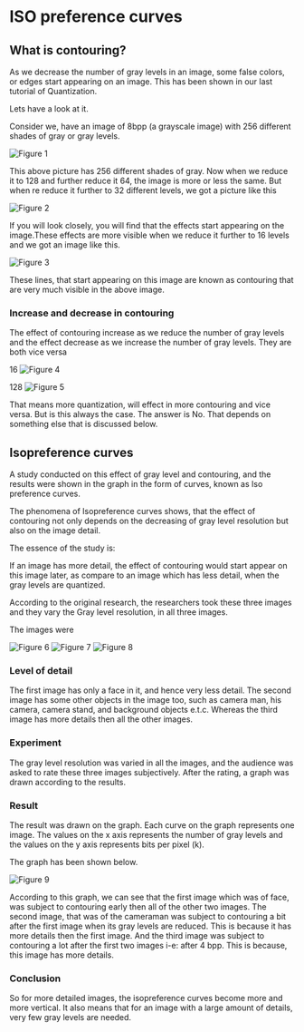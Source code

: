 # ISO preference curves

## What is contouring?

As we decrease the number of gray levels in an image, some false colors, or edges start appearing on an image. This has been shown in our last tutorial of Quantization.

Lets have a look at it.

Consider we, have an image of 8bpp (a grayscale image) with 256 different shades of gray or gray levels.

![Figure 1](https://github.com/lacie-life/Image-Processing/blob/master/Theory/DIP/21-ISO-perference-curves/einstein.jpg?raw=true)

This above picture has 256 different shades of gray. Now when we reduce it to 128 and further reduce it 64, the image is more or less the same. But when re reduce it further to 32 different levels, we got a picture like this

![Figure 2](https://github.com/lacie-life/Image-Processing/blob/master/Theory/DIP/21-ISO-perference-curves/32.jpg?raw=true)

If you will look closely, you will find that the effects start appearing on the image.These effects are more visible when we reduce it further to 16 levels and we got an image like this.

![Figure 3](https://github.com/lacie-life/Image-Processing/blob/master/Theory/DIP/21-ISO-perference-curves/16.jpg?raw=true)

These lines, that start appearing on this image are known as contouring that are very much visible in the above image.

### Increase and decrease in contouring
The effect of contouring increase as we reduce the number of gray levels and the effect decrease as we increase the number of gray levels. They are both vice versa

16 
![Figure 4](https://github.com/lacie-life/Image-Processing/blob/master/Theory/DIP/21-ISO-perference-curves/16.jpg?raw=true)

128
![Figure 5](https://github.com/lacie-life/Image-Processing/blob/master/Theory/DIP/21-ISO-perference-curves/128.jpg?raw=true)

That means more quantization, will effect in more contouring and vice versa. But is this always the case. The answer is No. That depends on something else that is discussed below.

## Isopreference curves
A study conducted on this effect of gray level and contouring, and the results were shown in the graph in the form of curves, known as Iso preference curves.

The phenomena of Isopreference curves shows, that the effect of contouring not only depends on the decreasing of gray level resolution but also on the image detail.

The essence of the study is:

If an image has more detail, the effect of contouring would start appear on this image later, as compare to an image which has less detail, when the gray levels are quantized.

According to the original research, the researchers took these three images and they vary the Gray level resolution, in all three images.

The images were

![Figure 6](https://github.com/lacie-life/Image-Processing/blob/master/Theory/DIP/21-ISO-perference-curves/lena.jpg?raw=true)
![Figure 7](https://github.com/lacie-life/Image-Processing/blob/master/Theory/DIP/21-ISO-perference-curves/cameraman.jpg?raw=true)
![Figure 8](https://github.com/lacie-life/Image-Processing/blob/master/Theory/DIP/21-ISO-perference-curves/public.jpg?raw=true)

### Level of detail
The first image has only a face in it, and hence very less detail. The second image has some other objects in the image too, such as camera man, his camera, camera stand, and background objects e.t.c. Whereas the third image has more details then all the other images.

### Experiment
The gray level resolution was varied in all the images, and the audience was asked to rate these three images subjectively. After the rating, a graph was drawn according to the results.

### Result
The result was drawn on the graph. Each curve on the graph represents one image. The values on the x axis represents the number of gray levels and the values on the y axis represents bits per pixel (k).

The graph has been shown below.

![Figure 9](https://github.com/lacie-life/Image-Processing/blob/master/Theory/DIP/21-ISO-perference-curves/graph.jpg?raw=true)

According to this graph, we can see that the first image which was of face, was subject to contouring early then all of the other two images. The second image, that was of the cameraman was subject to contouring a bit after the first image when its gray levels are reduced. This is because it has more details then the first image. And the third image was subject to contouring a lot after the first two images i-e: after 4 bpp. This is because, this image has more details.

### Conclusion
So for more detailed images, the isopreference curves become more and more vertical. It also means that for an image with a large amount of details, very few gray levels are needed.
